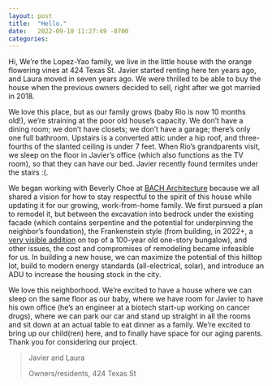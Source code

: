 ```yaml
---
layout: post
title:  "Hello."
date:   2022-09-10 11:27:49 -0700
categories: 
---
```


Hi,
We’re the Lopez-Yao family, we live in the little house with the orange flowering vines at 424 Texas St. Javier started renting here ten years ago, and Laura moved in seven years ago. We were thrilled to be able to buy the house when the previous owners decided to sell, right after we got married in 2018. 

We love this place, but as our family grows (baby Rio is now 10 months old!), we’re straining at the poor old house’s capacity. We don’t have a dining room; we don’t have closets; we don’t have a garage; there’s only one full bathroom. Upstairs is a converted attic under a hip roof, and three-fourths of the slanted ceiling is under 7 feet. When Rio’s grandparents visit, we sleep on the floor in Javier’s office (which also functions as the TV room), so that they can have our bed. Javier recently found termites under the stairs :(.

We began working with Beverly Choe at [BACH Architecture](https://bach-architecture.com) because we all shared a vision for how to stay respectful to the spirit of this house while updating it for our growing, work-from-home family. We first pursued a plan to remodel it, but between the excavation into bedrock under the existing facade (which contains serpentine and the potential for underpinning the neighbor’s foundation), the Frankenstein style (from building, in 2022+, a [very visible addition](potential_remodel.png) on top of a 100-year old one-story bungalow), and other issues, the cost and compromises of remodeling became infeasible for us. In building a new house, we can maximize the potential of this hilltop lot, build to modern energy standards (all-electrical, solar), and introduce an ADU to increase the housing stock in the city.

We love this neighborhood. We’re excited to have a house where we can sleep on the same floor as our baby, where we have room for Javier to have his own office (he’s an engineer at a biotech start-up working on cancer drugs), where we can park our car and stand up straight in all the rooms and sit down at an actual table to eat dinner as a family. We’re excited to bring up our child(ren) here, and to finally have space for our aging parents. Thank you for considering our project.

> Javier and Laura
> 
> Owners/residents, 424 Texas St
